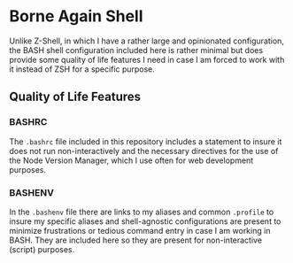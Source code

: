 # Borne Again Shell

Unlike Z-Shell, in which I have a rather large and opinionated configuration, the BASH shell configuration included here is rather minimal but does provide some quality of life features I need in case I am forced to work with it instead of ZSH for a specific purpose. 

## Quality of Life Features

### BASHRC

The `.bashrc` file included in this repository includes a statement to insure it does not run non-interactively and the necessary directives for the use of the Node Version Manager, which I use often for web development purposes. 

### BASHENV

In the `.bashenv` file there are links to my aliases and common `.profile` to insure my specific aliases and shell-agnostic configurations are present to minimize frustrations or tedious command entry in case I am working in BASH. They are included here so they are present for non-interactive (script) purposes. 
